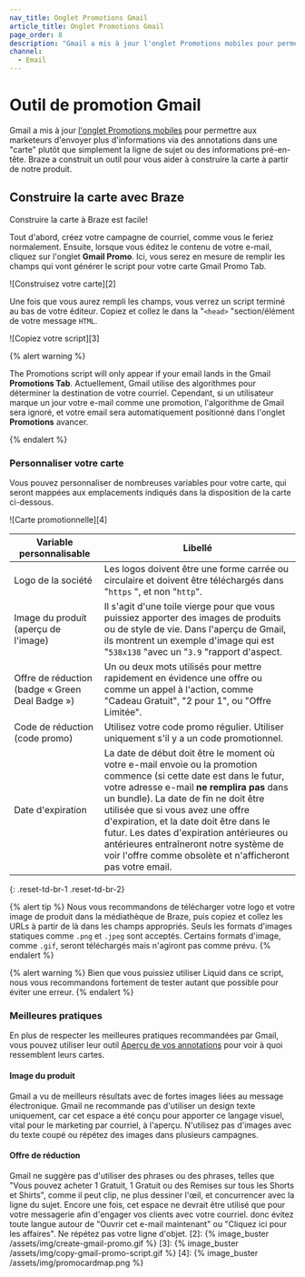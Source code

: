 ```yaml
---
nav_title: Onglet Promotions Gmail
article_title: Onglet Promotions Gmail
page_order: 8
description: "Gmail a mis à jour l'onglet Promotions mobiles pour permettre aux marketeurs d'envoyer plus d'informations via des annotations dans une \"carte\". Cet article explique comment utiliser Braze pour vous aider à construire la carte à partir de notre produit."
channel:
  - Email
---
```


# Outil de promotion Gmail

Gmail a mis à jour [l'onglet Promotions mobiles][1] pour permettre aux marketeurs d'envoyer plus d'informations via des annotations dans une "carte" plutôt que simplement la ligne de sujet ou des informations pré-en-tête. Braze a construit un outil pour vous aider à construire la carte à partir de notre produit.

## Construire la carte avec Braze

Construire la carte à Braze est facile!

Tout d'abord, créez votre campagne de courriel, comme vous le feriez normalement. Ensuite, lorsque vous éditez le contenu de votre e-mail, cliquez sur l'onglet **Gmail Promo**. Ici, vous serez en mesure de remplir les champs qui vont générer le script pour votre carte Gmail Promo Tab.

!\[Construisez votre carte\]\[2\]

Une fois que vous aurez rempli les champs, vous verrez un script terminé au bas de votre éditeur. Copiez et collez le dans la "`<head>` "section/élément de votre message `HTML`.

!\[Copiez votre script\]\[3\]

{% alert warning %}

The Promotions script will only appear if your email lands in the Gmail **Promotions Tab**. Actuellement, Gmail utilise des algorithmes pour déterminer la destination de votre courriel. Cependant, si un utilisateur marque un jour votre e-mail comme une promotion, l'algorithme de Gmail sera ignoré, et votre email sera automatiquement positionné dans l'onglet **Promotions** avancer.

{% endalert %}

### Personnaliser votre carte

Vous pouvez personnaliser de nombreuses variables pour votre carte, qui seront mappées aux emplacements indiqués dans la disposition de la carte ci-dessous.

!\[Carte promotionnelle\]\[4\]

| Variable personnalisable                        | Libellé                                                                                                                                                                                                                                                                                                                                                                                                                                          |
| ----------------------------------------------- | ------------------------------------------------------------------------------------------------------------------------------------------------------------------------------------------------------------------------------------------------------------------------------------------------------------------------------------------------------------------------------------------------------------------------------------------------ |
| Logo de la société                              | Les logos doivent être une forme carrée ou circulaire et doivent être téléchargés dans "`https` ", et non "`http`".                                                                                                                                                                                                                                                                                                                              |
| Image du produit (aperçu de l'image)            | Il s'agit d'une toile vierge pour que vous puissiez apporter des images de produits ou de style de vie. Dans l'aperçu de Gmail, ils montrent un exemple d'image qui est "`538x138` "avec un "`3.9` "rapport d'aspect.                                                                                                                                                                                                                            |
| Offre de réduction (badge « Green Deal Badge ») | Un ou deux mots utilisés pour mettre rapidement en évidence une offre ou comme un appel à l'action, comme "Cadeau Gratuit", "2 pour 1", ou "Offre Limitée".                                                                                                                                                                                                                                                                                      |
| Code de réduction (code promo)                  | Utilisez votre code promo régulier. Utiliser uniquement s'il y a un code promotionnel.                                                                                                                                                                                                                                                                                                                                                           |
| Date d'expiration                               | La date de début doit être le moment où votre e-mail envoie ou la promotion commence (si cette date est dans le futur, votre adresse e-mail __ne remplira pas__ dans un bundle). La date de fin ne doit être utilisée que si vous avez une offre d'expiration, et la date doit être dans le futur. Les dates d'expiration antérieures ou antérieures entraîneront notre système de voir l'offre comme obsolète et n'afficheront pas votre email. |
{: .reset-td-br-1 .reset-td-br-2}

{% alert tip %}
Nous vous recommandons de télécharger votre logo et votre image de produit dans la médiathèque de Braze, puis copiez et collez les URLs à partir de là dans les champs appropriés. Seuls les formats d'images statiques comme `.png` et `.jpeg` sont acceptés. Certains formats d'image, comme `.gif`, seront téléchargés mais n'agiront pas comme prévu.
{% endalert %}

{% alert warning %}
Bien que vous puissiez utiliser Liquid dans ce script, nous vous recommandons fortement de tester autant que possible pour éviter une erreur.
{% endalert %}

### Meilleures pratiques

En plus de respecter les meilleures pratiques recommandées par Gmail, vous pouvez utiliser leur outil [Aperçu de vos annotations][5] pour voir à quoi ressemblent leurs cartes.

#### Image du produit

Gmail a vu de meilleurs résultats avec de fortes images liées au message électronique. Gmail ne recommande pas d'utiliser un design texte uniquement, car cet espace a été conçu pour apporter ce langage visuel, vital pour le marketing par courriel, à l'aperçu. N'utilisez pas d'images avec du texte coupé ou répétez des images dans plusieurs campagnes.

#### Offre de réduction

Gmail ne suggère pas d'utiliser des phrases ou des phrases, telles que "Vous pouvez acheter 1 Gratuit, 1 Gratuit ou des Remises sur tous les Shorts et Shirts", comme il peut clip, ne plus dessiner l'œil, et concurrencer avec la ligne du sujet. Encore une fois, cet espace ne devrait être utilisé que pour votre messagerie afin d'engager vos clients avec votre courriel. donc évitez toute langue autour de "Ouvrir cet e-mail maintenant" ou "Cliquez ici pour les affaires". Ne répétez pas votre ligne d'objet.
[2]: {% image_buster /assets/img/create-gmail-promo.gif %} [3]: {% image_buster /assets/img/copy-gmail-promo-script.gif %} [4]: {% image_buster /assets/img/promocardmap.png %}

[1]: https://developers.google.com/gmail/promotab/
[5]: https://developers.google.com/gmail/promotab/overview#preview_your_annotations

